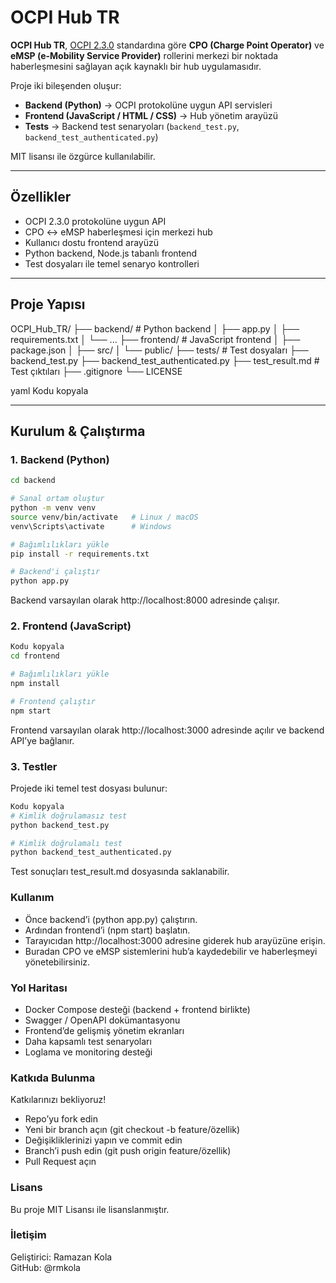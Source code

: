 # OCPI Hub TR

**OCPI Hub TR**, [OCPI 2.3.0](https://evroaming.org/ocpi/) standardına göre **CPO (Charge Point Operator)** ve **eMSP (e-Mobility Service Provider)** rollerini merkezi bir noktada haberleşmesini sağlayan açık kaynaklı bir hub uygulamasıdır.  

Proje iki bileşenden oluşur:
- **Backend (Python)** → OCPI protokolüne uygun API servisleri
- **Frontend (JavaScript / HTML / CSS)** → Hub yönetim arayüzü
- **Tests** → Backend test senaryoları (`backend_test.py`, `backend_test_authenticated.py`)

MIT lisansı ile özgürce kullanılabilir.

---

## Özellikler

- OCPI 2.3.0 protokolüne uygun API
- CPO ↔ eMSP haberleşmesi için merkezi hub
- Kullanıcı dostu frontend arayüzü
- Python backend, Node.js tabanlı frontend
- Test dosyaları ile temel senaryo kontrolleri

---

## Proje Yapısı

OCPI_Hub_TR/
├── backend/ # Python backend
│ ├── app.py
│ ├── requirements.txt
│ └── ...
├── frontend/ # JavaScript frontend
│ ├── package.json
│ ├── src/
│ └── public/
├── tests/ # Test dosyaları
├── backend_test.py
├── backend_test_authenticated.py
├── test_result.md # Test çıktıları
├── .gitignore
└── LICENSE

yaml
Kodu kopyala

---

## Kurulum & Çalıştırma

### 1. Backend (Python)

```bash
cd backend

# Sanal ortam oluştur
python -m venv venv
source venv/bin/activate   # Linux / macOS
venv\Scripts\activate      # Windows

# Bağımlılıkları yükle
pip install -r requirements.txt

# Backend'i çalıştır
python app.py
```
Backend varsayılan olarak http://localhost:8000 adresinde çalışır.

### 2. Frontend (JavaScript)
```bash
Kodu kopyala
cd frontend

# Bağımlılıkları yükle
npm install

# Frontend çalıştır
npm start
```
Frontend varsayılan olarak http://localhost:3000 adresinde açılır ve backend API’ye bağlanır.


### 3. Testler
Projede iki temel test dosyası bulunur:

```bash
Kodu kopyala
# Kimlik doğrulamasız test
python backend_test.py

# Kimlik doğrulamalı test
python backend_test_authenticated.py
```
Test sonuçları test_result.md dosyasında saklanabilir.

### Kullanım
* Önce backend’i (python app.py) çalıştırın.
* Ardından frontend’i (npm start) başlatın.
* Tarayıcıdan http://localhost:3000 adresine giderek hub arayüzüne erişin.
* Buradan CPO ve eMSP sistemlerini hub’a kaydedebilir ve haberleşmeyi yönetebilirsiniz.

### Yol Haritası
- Docker Compose desteği (backend + frontend birlikte)
- Swagger / OpenAPI dokümantasyonu
- Frontend’de gelişmiş yönetim ekranları
- Daha kapsamlı test senaryoları
- Loglama ve monitoring desteği

### Katkıda Bulunma
Katkılarınızı bekliyoruz!
- Repo’yu fork edin
- Yeni bir branch açın (git checkout -b feature/özellik)
- Değişikliklerinizi yapın ve commit edin
- Branch’i push edin (git push origin feature/özellik)
- Pull Request açın

### Lisans
Bu proje MIT Lisansı ile lisanslanmıştır.

### İletişim
Geliştirici: Ramazan Kola  
GitHub: @rmkola
